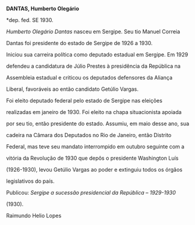 **DANTAS, Humberto Olegário**



\*dep. fed. SE 1930.



*Humberto Olegário Dantas* nasceu em Sergipe. Seu tio Manuel Correia

Dantas foi presidente do estado de Sergipe de 1926 a 1930.



Iniciou sua carreira política como deputado estadual em Sergipe. Em 1929

defendeu a candidatura de Júlio Prestes à presidência da República na

Assembleia estadual e criticou os deputados defensores da Aliança

Liberal, favoráveis ao então candidato Getúlio Vargas.



Foi eleito deputado federal pelo estado de Sergipe nas eleições

realizadas em janeiro de 1930. Foi eleito na chapa situacionista apoiada

por seu tio, então presidente do estado. Assumiu, em maio desse ano, sua

cadeira na Câmara dos Deputados no Rio de Janeiro, então Distrito

Federal, mas teve seu mandato interrompido em outubro seguinte com a

vitória da Revolução de 1930 que depôs o presidente Washington Luís

(1926-1930), levou Getúlio Vargas ao poder e extinguiu todos os órgãos

legislativos do país.



Publicou: *Sergipe a sucessão presidencial da República – 1929-1930*

(1930).



Raimundo Helio Lopes



